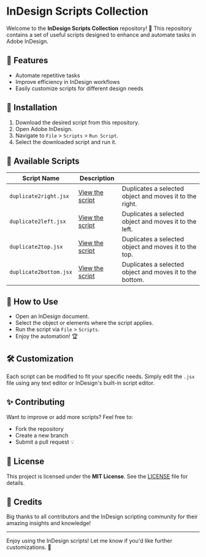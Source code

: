 # InDesign Scripts Collection

Welcome to the **InDesign Scripts Collection** repository! 🚀 This repository contains a set of useful scripts designed to enhance and automate tasks in Adobe InDesign.

## 📌 Features
- Automate repetitive tasks
- Improve efficiency in InDesign workflows
- Easily customize scripts for different design needs

## 🔧 Installation
1. Download the desired script from this repository.
2. Open Adobe InDesign.
3. Navigate to `File` > `Scripts` > `Run Script`.
4. Select the downloaded script and run it.

## 📜 Available Scripts
| Script Name            | Description                                     |                                                          |
| ---------------------- | ----------------------------------------------- | -------------------------------------------------------- |
| `duplicate2right.jsx`  | [View the script](scripts/duplicate2right.jsx)  | Duplicates a selected object and moves it to the right.  |
| `duplicate2left.jsx`   | [View the script](scripts/duplicate2left.jsx)   | Duplicates a selected object and moves it to the left.   |
| `duplicate2top.jsx`    | [View the script](scripts/duplicate2top.jsx)    | Duplicates a selected object and moves it to the top.    |
| `duplicate2bottom.jsx` | [View the script](scripts/duplicate2bottom.jsx) | Duplicates a selected object and moves it to the bottom. |

## 🎯 How to Use
- Open an InDesign document.
- Select the object or elements where the script applies.
- Run the script via `File` > `Scripts`.
- Enjoy the automation! 🏆

## 🛠 Customization
Each script can be modified to fit your specific needs. Simply edit the `.jsx` file using any text editor or InDesign's built-in script editor.

## ✨ Contributing
Want to improve or add more scripts? Feel free to:
- Fork the repository
- Create a new branch
- Submit a pull request 💡

## 📖 License
This project is licensed under the **MIT License**. See the [LICENSE](LICENSE) file for details.

## 🙌 Credits
Big thanks to all contributors and the InDesign scripting community for their amazing insights and knowledge!

---

Enjoy using the InDesign scripts! Let me know if you'd like further customizations. 🚀

